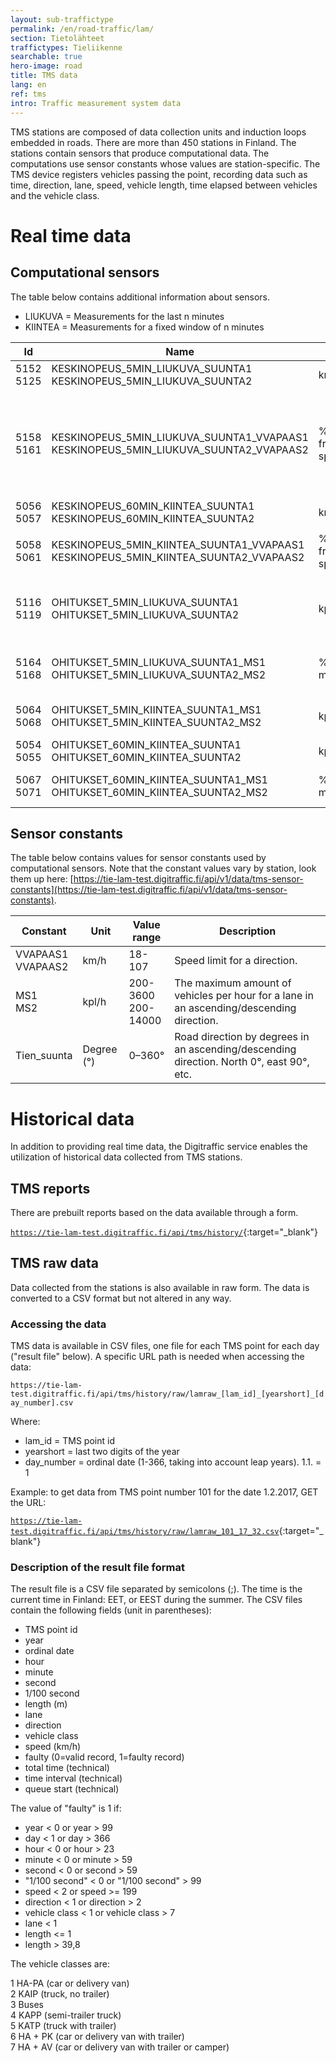 ```yaml
---
layout: sub-traffictype
permalink: /en/road-traffic/lam/
section: Tietolähteet
traffictypes: Tieliikenne
searchable: true
hero-image: road
title: TMS data
lang: en
ref: tms
intro: Traffic measurement system data
---
```


TMS stations are composed of data collection units and induction loops embedded in roads. There are more than 450 stations in Finland. The stations contain sensors that produce computational data. The computations use sensor constants whose values are station-specific. The TMS device registers vehicles passing the point, recording data such as time, direction, lane, speed, vehicle length, time elapsed between vehicles and the vehicle class.

# Real time data

## Computational sensors
The table below contains additional information about sensors.

* LIUKUVA = Measurements for the last n minutes
* KIINTEA = Measurements for a fixed window of n minutes 

| Id | Name | Unit | Description
| --- | --- | --- | ---
| 5152<br>5125 | KESKINOPEUS_5MIN_LIUKUVA_SUUNTA1  KESKINOPEUS_5MIN_LIUKUVA_SUUNTA2 | km/h | The average speed for the last five minutes.
| 5158<br>5161 | KESKINOPEUS_5MIN_LIUKUVA_SUUNTA1_VVAPAAS1  KESKINOPEUS_5MIN_LIUKUVA_SUUNTA2_VVAPAAS2 | % of the free flow speed | The average speed percentage of the road free flow speed for the last five minutes.<br><code>Value descriptions:<br>0 – 10 Stationary<br>10 – 25 Queuing<br>25 – 75 Slow<br>75 – 90 Platooning<br>90 – 100 Fluent</code>
| 5056<br>5057 | KESKINOPEUS_60MIN_KIINTEA_SUUNTA1  KESKINOPEUS_60MIN_KIINTEA_SUUNTA2 | km/h | The average speed for a given 60 minute period.
| 5058<br>5061 | KESKINOPEUS_5MIN_KIINTEA_SUUNTA1_VVAPAAS1  KESKINOPEUS_5MIN_KIINTEA_SUUNTA2_VVAPAAS2 |  % of the free flow speed | The average speed percentage of the road free flow speed for a given 5 minute period.<br><code>Value descriptions: see above KESKINOPEUS_5MIN_LIUKUVA_SUUNTA1_VVAPAAS1.</code>
| 5116<br>5119 | OHITUKSET_5MIN_LIUKUVA_SUUNTA1  OHITUKSET_5MIN_LIUKUVA_SUUNTA2 | kpl/h | Vehicles passed from the last 5 minutes extrapolated to one hour. I.e. how many vehicles would pass during one hour if the rate of passes was the same as during the last five minutes.
| 5164<br>5168 | OHITUKSET_5MIN_LIUKUVA_SUUNTA1_MS1  OHITUKSET_5MIN_LIUKUVA_SUUNTA2_MS2 | % of the maximum | Percentage of vehicles passed during the last 5 minutes (extrapolated to one hour) from the maximum amount of vehicles per hour (MS1/MS2).
| 5064<br>5068 | OHITUKSET_5MIN_KIINTEA_SUUNTA1_MS1  OHITUKSET_5MIN_KIINTEA_SUUNTA2_MS2 | kpl/h | Percentage of vehicles passed during a given 5 minute window from the maximum amount of vehicles per hour (MS1/MS2)
| 5054<br>5055 | OHITUKSET_60MIN_KIINTEA_SUUNTA1 OHITUKSET_60MIN_KIINTEA_SUUNTA2 | kpl/h | Vehicle passes in a given 60 minute window.
| 5067<br>5071 | OHITUKSET_60MIN_KIINTEA_SUUNTA1_MS1  OHITUKSET_60MIN_KIINTEA_SUUNTA2_MS2 | % of the maximum | Percentage of vehicles passed during a given 60 minute window from the maximum amount of vehicles per hour (MS1/MS2).

## Sensor constants
The table below contains values for sensor constants used by computational sensors. Note that the constant values vary by station, look them up here: [https://tie-lam-test.digitraffic.fi/api/v1/data/tms-sensor-constants](https://tie-lam-test.digitraffic.fi/api/v1/data/tms-sensor-constants).

| Constant | Unit | Value range | Description
| --- | --- | --- | ---
| VVAPAAS1<br>VVAPAAS2 | km/h | 18-107 | Speed limit for a direction.
| MS1<br>MS2 | kpl/h | 200-3600<br>200-14000 | The maximum amount of vehicles per hour for a lane in an ascending/descending direction.
| Tien_suunta | Degree (°) | 0–360° | Road direction by degrees in an ascending/descending direction. North 0°, east 90°, etc.

# Historical data

In addition to providing real time data, the Digitraffic service enables the utilization of historical data collected from TMS stations.

## TMS reports

There are prebuilt reports based on the data available through a form.

[```https://tie-lam-test.digitraffic.fi/api/tms/history/```](https://tie-lam-test.digitraffic.fi/api/tms/history/){:target="_blank"}

## TMS raw data

Data collected from the stations is also available in raw form. The data is converted to a CSV format but not altered in any way.

### Accessing the data

TMS data is available in CSV files, one file for each TMS point for each day ("result file" below). A specific URL path is needed when accessing the data:

```https://tie-lam-test.digitraffic.fi/api/tms/history/raw/lamraw_[lam_id]_[yearshort]_[day_number].csv```

Where:

- lam_id = TMS point id
- yearshort = last two digits of the year
- day_number = ordinal date (1-366, taking into account leap years). 1.1. = 1

Example: to get data from TMS point number 101 for the date 1.2.2017, GET the URL:

[```https://tie-lam-test.digitraffic.fi/api/tms/history/raw/lamraw_101_17_32.csv```](https://tie-lam-test.digitraffic.fi/api/tms/history/raw/lamraw_101_17_32.csv){:target="_blank"}

### Description of the result file format

The result file is a CSV file separated by semicolons (;). The time is the current time in Finland: EET, or EEST during the summer. The CSV files contain the following fields (unit in parentheses):

- TMS point id
- year
- ordinal date
- hour
- minute
- second
- 1/100 second
- length (m)
- lane
- direction
- vehicle class
- speed (km/h)
- faulty (0=valid record, 1=faulty record)
- total time (technical)
- time interval (technical)
- queue start (technical)

The value of "faulty" is 1 if:

- year < 0 or year > 99
- day < 1 or day > 366
- hour < 0 or hour > 23
- minute < 0 or minute > 59
- second < 0 or second > 59
- "1/100 second" < 0 or "1/100 second" > 99
- speed < 2 or speed >= 199
- direction < 1 or direction > 2
- vehicle class < 1 or vehicle class > 7
- lane < 1
- length <= 1
- length > 39,8

The vehicle classes are:

1 HA-PA (car or delivery van)\
2 KAIP (truck, no trailer)\
3 Buses\
4 KAPP (semi-trailer truck)\
5 KATP (truck with trailer)\
6 HA + PK (car or delivery van with trailer)\
7 HA + AV (car or delivery van with trailer or camper)